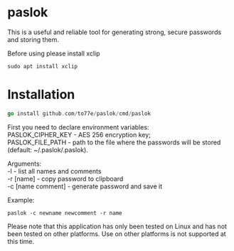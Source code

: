 # paslok
This is a useful and reliable tool for generating strong, secure passwords and storing them. 

Before using please install xclip
```shell
sudo apt install xclip
```

# Installation
```go
go install github.com/to77e/paslok/cmd/paslok
```

First you need to declare environment variables:   
PASLOK_CIPHER_KEY - AES 256 encryption key;   
PASLOK_FILE_PATH - path to the file where the passwords will be stored (default: ~/.paslok/.paslok).

Arguments:  
    -l - list all names and comments  
    -r [name] - copy password to clipboard   
    -c [name comment] - generate password and save it

Example:
```shell
paslok -c newname newcomment -r name
```

Please note that this application has only been tested on Linux and has not been tested on other platforms. Use on other platforms is not supported at this time.
